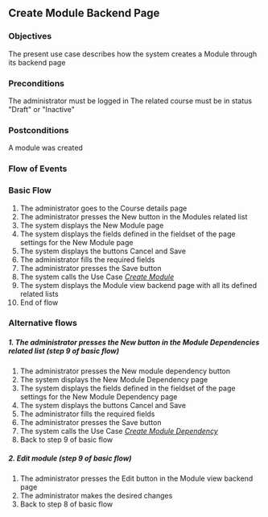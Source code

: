 ## Create Module Backend Page
 
### Objectives 
The present use case describes how the system creates a Module through its backend page
 
### Preconditions
The administrator must be logged in
The related course must be in status "Draft" or "Inactive"
 
### Postconditions
A module was created
 
### Flow of Events
 
### Basic Flow
   1. The administrator goes to the Course details page
   2. The administrator presses the New button in the Modules related list
   3. The system displays the New Module page
   4. The system displays the fields defined in the fieldset of the page settings for the New Module page 
   5. The system displays the buttons Cancel and Save
   6. The administrator fills the required fields
   7. The administrator presses the Save button 
   8. The system calls the Use Case [*Create Module*](https://github.com/FieloIncentiveAutomation/fieloelr/blob/feature/elrbackend/doc/UC-ELR-0003-Create%20Module.md)
   9. The system displays the Module view backend page with all its defined related lists
   10. End of flow
 
### Alternative flows
 
##### 1. The administrator presses the New button in the Module Dependencies related list (step 9 of basic flow)
   1. The administrator presses the New module dependency button
   2. The system displays the New Module Dependency page
   3. The system displays the fields defined in the fieldset of the page settings for the New Module Dependency page 
   4. The system displays the buttons Cancel and Save
   5. The administrator fills the required fields
   6. The administrator presses the Save button 
   7. The system calls the Use Case [*Create Module Dependency*](https://github.com/FieloIncentiveAutomation/fieloelr/blob/feature/elrbackend/doc/UC-ELR-0004-Create%20Module%20Dependency.md)
   8. Back to step 9 of basic flow
 
##### 2. Edit module (step 9 of basic flow)
   1. The administrator presses the Edit button in the Module view backend page
   2. The administrator makes the desired changes
   3. Back to step 8 of basic flow
